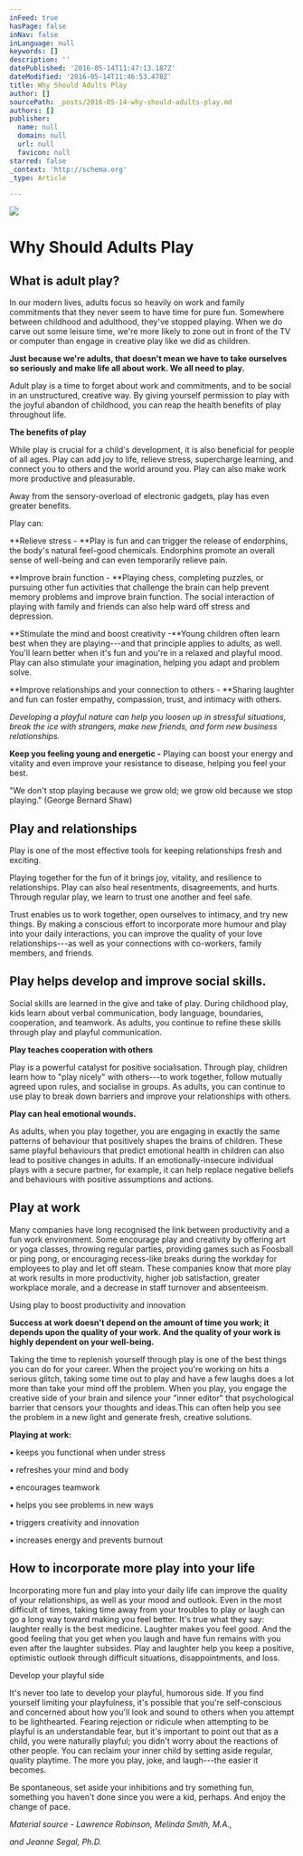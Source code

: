```yaml
---
inFeed: true
hasPage: false
inNav: false
inLanguage: null
keywords: []
description: ''
datePublished: '2016-05-14T11:47:13.187Z'
dateModified: '2016-05-14T11:46:53.478Z'
title: Why Should Adults Play
author: []
sourcePath: _posts/2016-05-14-why-should-adults-play.md
authors: []
publisher:
  name: null
  domain: null
  url: null
  favicon: null
starred: false
_context: 'http://schema.org'
_type: Article

---
```

![](https://the-grid-user-content.s3-us-west-2.amazonaws.com/93d8947c-9a73-46e6-9d67-d743581e3a23.jpg)

# Why Should Adults Play

## What is adult play?

In our modern lives, adults focus so heavily on work and family commitments that they never seem to have time for pure fun. Somewhere between childhood and adulthood, they've stopped playing. When we do carve out some leisure time, we're more likely to zone out in front of the TV or computer than engage in creative play like we did as children.

**Just because we're adults, that doesn't mean we have to take ourselves so seriously and make life all about work. We all need to play.**

Adult play is a time to forget about work and commitments, and to be social in an unstructured, creative way. By giving yourself permission to play with the joyful abandon of childhood, you can reap the health benefits of play throughout life.

**The benefits of play**

While play is crucial for a child's development, it is also beneficial for people of all ages. Play can add joy to life, relieve stress, supercharge learning, and connect you to others and the world around you. Play can also make work more productive and pleasurable.

Away from the sensory-overload of electronic gadgets, play has even greater benefits.

Play can:

**Relieve stress - **Play is fun and can trigger the release of endorphins, the body's natural feel-good chemicals. Endorphins promote an overall sense of well-being and can even temporarily relieve pain.

**Improve brain function - **Playing chess, completing puzzles, or pursuing other fun activities that challenge the brain can help prevent memory problems and improve brain function. The social interaction of playing with family and friends can also help ward off stress and depression.

**Stimulate the mind and boost creativity -**Young children often learn best when they are playing---and that principle applies to adults, as well. You'll learn better when it's fun and you're in a relaxed and playful mood. Play can also stimulate your imagination, helping you adapt and problem solve.

**Improve relationships and your connection to others - **Sharing laughter and fun can foster empathy, compassion, trust, and intimacy with others. 

_Developing a playful nature can help you loosen up in stressful situations, break the ice with strangers, make new friends, and form new business relationships._

**Keep you feeling young and energetic -** Playing can boost your energy and vitality and even improve your resistance to disease, helping you feel your best.

"We don't stop playing because we grow old; we grow old because we stop playing." (George Bernard Shaw)

## Play and relationships

Play is one of the most effective tools for keeping relationships fresh and exciting. 

Playing together for the fun of it brings joy, vitality, and resilience to relationships. Play can also heal resentments, disagreements, and hurts. Through regular play, we learn to trust one another and feel safe.

Trust enables us to work together, open ourselves to intimacy, and try new things. By making a conscious effort to incorporate more humour and play into your daily interactions, you can improve the quality of your love relationships---as well as your connections with co-workers, family members, and friends.

## Play helps develop and improve social skills.

Social skills are learned in the give and take of play. During childhood play, kids learn about verbal communication, body language, boundaries, cooperation, and teamwork. As adults, you continue to refine these skills through play and playful communication.

**Play teaches cooperation with others**

Play is a powerful catalyst for positive socialisation. Through play, children learn how to "play nicely" with others---to work together, follow mutually agreed upon rules, and socialise in groups. As adults, you can continue to use play to break down barriers and improve your relationships with others.

**Play can heal emotional wounds.**

As adults, when you play together, you are engaging in exactly the same patterns of behaviour that positively shapes the brains of children. These same playful behaviours that predict emotional health in children can also lead to positive changes in adults. If an emotionally-insecure individual plays with a secure partner, for example, it can help replace negative beliefs and behaviours with positive assumptions and actions.

## Play at work

Many companies have long recognised the link between productivity and a fun work environment. Some encourage play and creativity by offering art or yoga classes, throwing regular parties, providing games such as Foosball or ping pong, or encouraging recess-like breaks during the workday for employees to play and let off steam. These companies know that more play at work results in more productivity, higher job satisfaction, greater workplace morale, and a decrease in staff turnover and absenteeism.

Using play to boost productivity and innovation

**Success at work doesn't depend on the amount of time you work; it depends upon the quality of your work. And the quality of your work is highly dependent on your well-being.**

Taking the time to replenish yourself through play is one of the best things you can do for your career. When the project you're working on hits a serious glitch, taking some time out to play and have a few laughs does a lot more than take your mind off the problem. When you play, you engage the creative side of your brain and silence your "inner editor" that psychological barrier that censors your thoughts and ideas.This can often help you see the problem in a new light and generate fresh, creative solutions.

**Playing at work:**

▪ keeps you functional when under stress

▪ refreshes your mind and body

▪ encourages teamwork

▪ helps you see problems in new ways

▪ triggers creativity and innovation

▪ increases energy and prevents burnout

## How to incorporate more play into your life

Incorporating more fun and play into your daily life can improve the quality of your relationships, as well as your mood and outlook. Even in the most difficult of times, taking time away from your troubles to play or laugh can go a long way toward making you feel better. It's true what they say: laughter really is the best medicine. Laughter makes you feel good. And the good feeling that you get when you laugh and have fun remains with you even after the laughter subsides. Play and laughter help you keep a positive, optimistic outlook through difficult situations, disappointments, and loss.

Develop your playful side

It's never too late to develop your playful, humorous side. If you find yourself limiting your playfulness, it's possible that you're self-conscious and concerned about how you'll look and sound to others when you attempt to be lighthearted. Fearing rejection or ridicule when attempting to be playful is an understandable fear, but it's important to point out that as a child, you were naturally playful; you didn't worry about the reactions of other people. You can reclaim your inner child by setting aside regular, quality playtime. The more you play, joke, and laugh---the easier it becomes.

Be spontaneous, set aside your inhibitions and try something fun, something you haven't done since you were a kid, perhaps. And enjoy the change of pace.

_Material source - Lawrence Robinson, Melinda Smith, M.A.,_

_and Jeanne Segal, Ph.D._